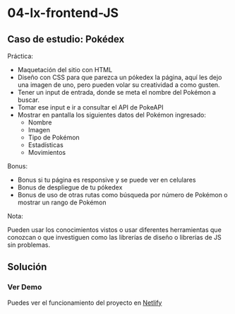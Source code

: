 # 04-lx-frontend-JS

## Caso de estudio: Pokédex

Práctica:

- Maquetación del sitio con HTML
- Diseño con CSS para que parezca un pókedex la página, aquí les dejo una imagen de uno, pero pueden volar su creatividad a como gusten.
- Tener un input de entrada, donde se meta el nombre del Pokémon a buscar.
- Tomar ese input e ir a consultar el API de PokeAPI
- Mostrar en pantalla los siguientes datos del Pokémon ingresado:
  - Nombre
  - Imagen
  - Tipo de Pokémon
  - Estadísticas
  - Movimientos

Bonus:

- Bonus si tu página es responsive y se puede ver en celulares
- Bonus de despliegue de tu pókedex
- Bonus de uso de otras rutas como búsqueda por número de Pokémon o mostrar un rango de Pokémon

Nota:

Pueden usar los conocimientos vistos o usar diferentes herramientas que conozcan o que investiguen como las librerías de diseño o librerías de JS sin problemas.

## Solución

### Ver Demo

Puedes ver el funcionamiento del proyecto en [Netlify](https://lx-pokedex.netlify.app/)
